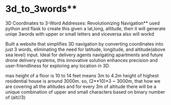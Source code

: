 # 3d_to_3words**
3D Coordinates to 3-Word Addresses: Revolutionizing Navigation**
used python and flask to create this
given a lat,long, altitude, then it will generate uniqe 3words with upper or small letters and viceversa also will workd

Built a website that simplifies 3D navigation by converting coordinates into just 3 words, eliminating the need for latitude, longitude, and altitude(above sea level) input.
Ideal for delivery agents navigating apartments and future drone delivery systems, this innovative solution enhances precision and user-friendliness for exploring any location in 3D.


max height of a floor is 10 to 14 feet means 3m to 4.2m
height of highest residential house is around 3000m. so, (2**10)*3 ~ 3000m, that how we are covering all the altitudes and for every 3m of altitude there will be a unique combination of upper and small characters based on binary number of (alt//3)
